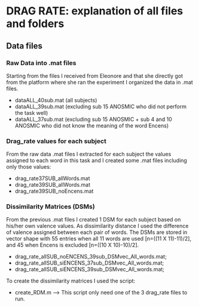 # DRAG RATE: explanation of all files and folders

## Data files

### Raw Data into .mat files
Starting from the files I received from Eleonore and that she directly got from the platform where she ran the experiment I organized the data in .mat files.

- dataALL_40sub.mat (all subjects)
- dataALL_39sub.mat (excluding sub 15 ANOSMIC who did not perform the task well)
- dataALL_37sub.mat (excluding sub 15 ANOSMIC + sub 4 and 10 ANOSMIC who did not know the meaning of the word Encens)

### Drag_rate values for each subject
From the raw data .mat files I extracted for each subject the values assigned to each word in this task and I created some .mat files including only those values:

- drag_rate37SUB_allWords.mat
- drag_rate39SUB_allWords.mat
- drag_rate39SUB_noEncens.mat

### Dissimilarity Matrices (DSMs)
From the previous .mat files I created 1 DSM for each subject based on his/her own valence values. As dissimilarity distance I used the difference of valence assigned between each pair of words.
The DSMs are stored in vector shape with 55 entries when all 11 words are used [n=((11 X 11)-11)/2], and 45 when Encens is excluded [n=((10 X 10)-10)/2].

- drag_rate_allSUB_noENCENS_39sub_DSMvec_All_words.mat;
- drag_rate_allSUB_siENCENS_37sub_DSMvec_All_words.mat;
- drag_rate_allSUB_siENCENS_39sub_DSMvec_All_words.mat;

To create the dissimilarity matrices I used the script:
- create_RDM.m
 --> This script only need one of the 3 drag_rate files to run.
  

